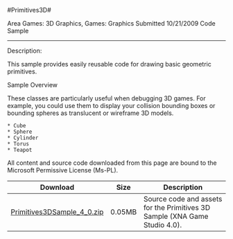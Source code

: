 #Primitives3D#

Area
Games: 3D Graphics, Games: Graphics
Submitted
10/21/2009
Code Sample

---

Description:

This sample provides easily reusable code for drawing basic geometric primitives.

Sample Overview

These classes are particularly useful when debugging 3D games. For example, you could use them to display your collision bounding boxes or bounding spheres as translucent or wireframe 3D models.

    * Cube
    * Sphere
    * Cylinder
    * Torus
    * Teapot



All content and source code downloaded from this page are bound to the Microsoft Permissive License (Ms-PL).

Download | Size | Description
---|---|---|
[Primitives3DSample_4_0.zip](https://github.com/simondarksidej/XNAGameStudio/blob/master/Samples/Primitives3DSample_4_0.zip?raw=true) | 0.05MB | Source code and assets for the Primitives 3D Sample (XNA Game Studio 4.0). 